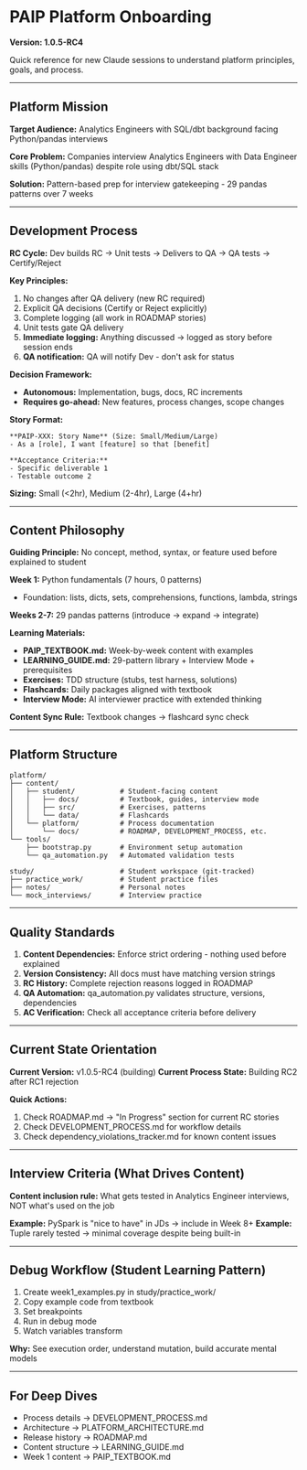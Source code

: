# PAIP Platform Onboarding
**Version: 1.0.5-RC4**

Quick reference for new Claude sessions to understand platform principles, goals, and process.

---

## Platform Mission

**Target Audience:** Analytics Engineers with SQL/dbt background facing Python/pandas interviews

**Core Problem:** Companies interview Analytics Engineers with Data Engineer skills (Python/pandas) despite role using dbt/SQL stack

**Solution:** Pattern-based prep for interview gatekeeping - 29 pandas patterns over 7 weeks

---

## Development Process

**RC Cycle:** Dev builds RC → Unit tests → Delivers to QA → QA tests → Certify/Reject

**Key Principles:**
1. No changes after QA delivery (new RC required)
2. Explicit QA decisions (Certify or Reject explicitly)
3. Complete logging (all work in ROADMAP stories)
4. Unit tests gate QA delivery
5. **Immediate logging:** Anything discussed → logged as story before session ends
6. **QA notification:** QA will notify Dev - don't ask for status

**Decision Framework:**
- **Autonomous:** Implementation, bugs, docs, RC increments
- **Requires go-ahead:** New features, process changes, scope changes

**Story Format:**
```
**PAIP-XXX: Story Name** (Size: Small/Medium/Large)
- As a [role], I want [feature] so that [benefit]

**Acceptance Criteria:**
- Specific deliverable 1
- Testable outcome 2
```

**Sizing:** Small (<2hr), Medium (2-4hr), Large (4+hr)

---

## Content Philosophy

**Guiding Principle:** No concept, method, syntax, or feature used before explained to student

**Week 1:** Python fundamentals (7 hours, 0 patterns)
- Foundation: lists, dicts, sets, comprehensions, functions, lambda, strings

**Weeks 2-7:** 29 pandas patterns (introduce → expand → integrate)

**Learning Materials:**
- **PAIP_TEXTBOOK.md:** Week-by-week content with examples
- **LEARNING_GUIDE.md:** 29-pattern library + Interview Mode + prerequisites
- **Exercises:** TDD structure (stubs, test harness, solutions)
- **Flashcards:** Daily packages aligned with textbook
- **Interview Mode:** AI interviewer practice with extended thinking

**Content Sync Rule:** Textbook changes → flashcard sync check

---

## Platform Structure

```
platform/
├── content/
│   ├── student/           # Student-facing content
│   │   ├── docs/          # Textbook, guides, interview mode
│   │   ├── src/           # Exercises, patterns
│   │   └── data/          # Flashcards
│   └── platform/          # Process documentation
│       └── docs/          # ROADMAP, DEVELOPMENT_PROCESS, etc.
└── tools/
    ├── bootstrap.py       # Environment setup automation
    └── qa_automation.py   # Automated validation tests

study/                     # Student workspace (git-tracked)
├── practice_work/         # Student practice files
├── notes/                 # Personal notes
└── mock_interviews/       # Interview practice
```

---

## Quality Standards

1. **Content Dependencies:** Enforce strict ordering - nothing used before explained
2. **Version Consistency:** All docs must have matching version strings
3. **RC History:** Complete rejection reasons logged in ROADMAP
4. **QA Automation:** qa_automation.py validates structure, versions, dependencies
5. **AC Verification:** Check all acceptance criteria before delivery

---

## Current State Orientation

**Current Version:** v1.0.5-RC4 (building)
**Current Process State:** Building RC2 after RC1 rejection

**Quick Actions:**
1. Check ROADMAP.md → "In Progress" section for current RC stories
2. Check DEVELOPMENT_PROCESS.md for workflow details
3. Check dependency_violations_tracker.md for known content issues

---

## Interview Criteria (What Drives Content)

**Content inclusion rule:** What gets tested in Analytics Engineer interviews, NOT what's used on the job

**Example:** PySpark is "nice to have" in JDs → include in Week 8+ 
**Example:** Tuple rarely tested → minimal coverage despite being built-in

---

## Debug Workflow (Student Learning Pattern)

1. Create week1_examples.py in study/practice_work/
2. Copy example code from textbook
3. Set breakpoints
4. Run in debug mode
5. Watch variables transform

**Why:** See execution order, understand mutation, build accurate mental models

---

## For Deep Dives

- Process details → DEVELOPMENT_PROCESS.md
- Architecture → PLATFORM_ARCHITECTURE.md
- Release history → ROADMAP.md
- Content structure → LEARNING_GUIDE.md
- Week 1 content → PAIP_TEXTBOOK.md
